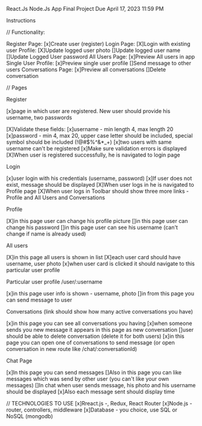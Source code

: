 React.Js Node.Js App Final Project
Due April 17, 2023 11:59 PM

Instructions

// Functionality:

Register Page:
[x]Create user (register)
Login Page:
[X]Login with existing user
Profile:
[X]Update logged user photo
[]Update logged user name
[]Update Logged User password
All Users Page:
[x]Preview All users in app
Single User Profile:
[x]Preview single user profile
[]Send message to other users
Conversations Page:
[x]Preview all conversations
[]Delete conversation

// Pages

Register

[x]page in which user are registered. New user should provide his username, two passwords

[X]Validate these fields:
[x]username - min length 4, max length 20
[x]password - min 4, max 20, upper case letter should be included, special symbol should be included (!@#$%^&\*\_+)
[x]two users with same username can't be registered
[x]Make sure validation errors is displayed
[X]When user is registered successfully, he is navigated to login page

Login

[x]user login with his credentials (username, password)
[x]If user does not exist, message should be displayed
[X]When user logs in he is navigated to Profile page
[X]When user logs in Toolbar should show three more links - Profile and All Users and Conversations

Profile

[X]in this page user can change his profile picture
[]in this page user can change his password
[]in this page user can see his username (can't change if name is already used)

All users

[X]in this page all users is shown in list
[X]each user card should have username, user photo
[x]when user card is clicked it should navigate to this particular user profile

Particular user profile /user/:username

[x]in this page user info is shown - username, photo
[]in from this page you can send message to user

Conversations (link should show how many active conversations you have)

[x]in this page you can see all conversations you having
[x]when someone sends you new message it appears in this page as new conversation
[]user should be able to delete conversation (delete it for both users)
[x]in this page you can open one of conversations to send message (or open conversation in new route like /chat/:conversationId)

Chat Page

[x]In this page you can send messages
[]Also in this page you can like messages which was send by other user (you can't like your own messages)
[]In chat when user sends message, his photo and his username should be displayed
[x]Also each message sent should display time

// TECHNOLOGIES TO USE
[x]Rreact.js -, Redux, React Router
[x]Node.js - router, controllers, middleware
[x]Database - you choice, use SQL or NoSQL (mongodb)
